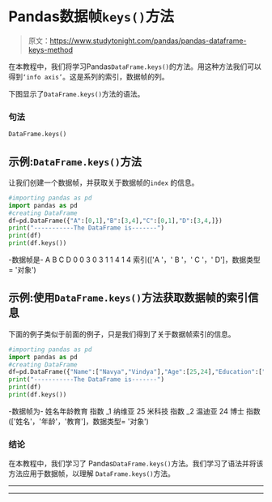 # Pandas数据帧`keys()`方法

> 原文：<https://www.studytonight.com/pandas/pandas-dataframe-keys-method>

在本教程中，我们将学习Pandas`DataFrame.keys()`的方法。用这种方法我们可以得到`‘info axis’`。这是系列的索引，数据帧的列。

下图显示了`DataFrame.keys()`方法的语法。

### 句法

```py
DataFrame.keys()
```

## 示例:`DataFrame.keys()`方法

让我们创建一个数据帧，并获取关于数据帧的`index` 的信息。

```py
#importing pandas as pd
import pandas as pd
#creating DataFrame
df=pd.DataFrame({"A":[0,1],"B":[3,4],"C":[0,1],"D":[3,4,]})
print("-----------The DataFrame is-------")
print(df)
print(df.keys())
```

-数据帧是-
A B C D
0 0 3 0 3
1 1 4 1 4
索引(['A '，' B '，' C '，' D']，数据类型= '对象')

## 示例:使用`DataFrame.keys()`方法获取数据帧的索引信息

下面的例子类似于前面的例子，只是我们得到了关于数据帧索引的信息。

```py
#importing pandas as pd
import pandas as pd
#creating DataFrame
df=pd.DataFrame({"Name":["Navya","Vindya"],"Age":[25,24],"Education":["M.Tech","Ph.d"]},index=['index_1', 'index_2'])
print("-----------The DataFrame is-------")
print(df)
print(df.keys())
```

-数据帧为-
姓名年龄教育
指数 _1 纳维亚 25 米科技
指数 _2 温迪亚 24 博士
指数(['姓名'，'年龄'，'教育']，数据类型= '对象')

### 结论

在本教程中，我们学习了 Pandas`DataFrame.keys()`方法。我们学习了语法并将该方法应用于数据帧，以理解 `DataFrame.keys()`方法。

* * *

* * *
